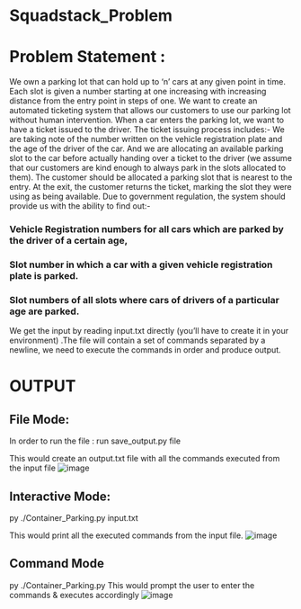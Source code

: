 # Squadstack_Problem
# Problem Statement :
We own a parking lot that can hold up to ‘n’ cars at any given point in time. 
Each slot is given a number starting at one increasing with increasing distance from the entry point in steps of one. We want to create an automated ticketing system that allows our customers to use our parking lot without human intervention.
When a car enters the parking lot, we want to have a ticket issued to the driver. The ticket issuing process includes:- 
We are taking note of the number written on the vehicle registration plate and the age of the driver of the car.
And we are allocating an available parking slot to the car before actually handing over a ticket to the driver (we assume that our customers are kind enough to always park in the slots allocated to them).
The customer should be allocated a parking slot that is nearest to the entry. At the exit, the customer returns the ticket, marking the slot they were using as being available.
Due to government regulation, the system should provide us with the ability to find out:-
### Vehicle Registration numbers for all cars which are parked by the driver of a certain age,
### Slot number in which a car with a given vehicle registration plate is parked. 
### Slot numbers of all slots where cars of drivers of a particular age are parked.
We get the input by reading input.txt directly (you’ll have to create it in your environment) .The file will contain a set of commands separated by a newline, we need to execute the commands in order and produce output.
 
# OUTPUT
## File Mode: 
In order to run the file :  run save_output.py file 

This would create an output.txt file with all the commands executed from the input file
![image](https://user-images.githubusercontent.com/64529469/134845473-293cc233-7c33-4f7a-b423-57bae198d26a.png)

## Interactive Mode: 

py ./Container_Parking.py input.txt

This would print all the executed commands from the input file.
![image](https://user-images.githubusercontent.com/64529469/134845653-05069584-8477-46e2-a707-20621b04949b.png)

## Command Mode

py ./Container_Parking.py
This would prompt the user to enter the commands & executes accordingly
![image](https://user-images.githubusercontent.com/64529469/134845925-f195e18d-6664-4638-aadf-02129a986d88.png)
